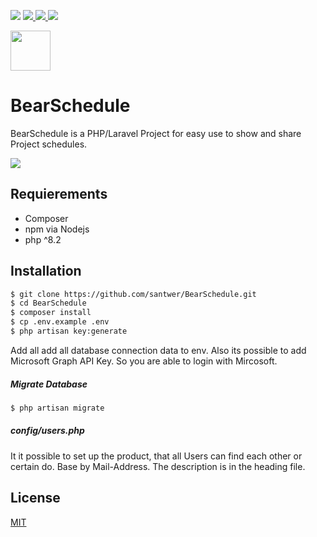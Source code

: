 <p>
<img src="https://img.shields.io/badge/php-%5E8.2-blue?logo=php" >
<a href="https://bulma.io">
<img src="https://img.shields.io/badge/Laravel-%5E11.0-blue?logo=laravel" >
<img src="https://img.shields.io/badge/Vue.js-%5E3.4.30-blue?logo=vue.js" >
<img src="https://img.shields.io/badge/bootstrap-%5E5.3.3-blue?logo=buefy" >
</a>


</p>

<img src="https://raw.githubusercontent.com/santwer/BearSchedule/f579987d69dcafbb353bc38495c1f3054ff4efd8/.src/logo.svg" height="64">


# BearSchedule
BearSchedule is a PHP/Laravel Project for easy use to show and share Project schedules.

<img src="https://repository-images.githubusercontent.com/292673266/4a5cdf80-a5bb-11eb-94d3-411eda14e451"/>


## Requierements
 - Composer
 - npm via Nodejs
 - php ^8.2

## Installation

```sh
$ git clone https://github.com/santwer/BearSchedule.git
$ cd BearSchedule
$ composer install
$ cp .env.example .env
$ php artisan key:generate
```

Add all add all database connection data to env. Also its possible to add Microsoft Graph API Key.
So you are able to login with Mircosoft.

##### Migrate Database
```sh
$ php artisan migrate
```

##### config/users.php

It it possible to set up the product, that all Users can find each other or certain do. Base by Mail-Address.
The description is in the heading file.

## License
[MIT](https://choosealicense.com/licenses/mit/)
